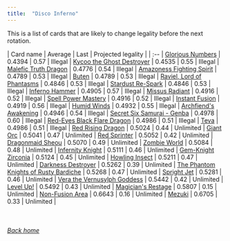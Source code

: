 ```yaml
---
title:  "Disco Inferno"
---
```


This is a list of cards that are likely to change legality before the next rotation.

| Card name | Average | Last | Projected legality |
| :-- |
[Glorious Numbers](https://db.ygoprodeck.com/card/?search=Glorious%20Numbers) | 0.4394 | 0.57 | Illegal |
[Kycoo the Ghost Destroyer](https://db.ygoprodeck.com/card/?search=Kycoo%20the%20Ghost%20Destroyer) | 0.4535 | 0.55 | Illegal |
[Malefic Truth Dragon](https://db.ygoprodeck.com/card/?search=Malefic%20Truth%20Dragon) | 0.4776 | 0.54 | Illegal |
[Amazoness Fighting Spirit](https://db.ygoprodeck.com/card/?search=Amazoness%20Fighting%20Spirit) | 0.4789 | 0.53 | Illegal |
[Buten](https://db.ygoprodeck.com/card/?search=Buten) | 0.4789 | 0.53 | Illegal |
[Raviel, Lord of Phantasms](https://db.ygoprodeck.com/card/?search=Raviel,%20Lord%20of%20Phantasms) | 0.4846 | 0.53 | Illegal |
[Stardust Re-Spark](https://db.ygoprodeck.com/card/?search=Stardust%20Re-Spark) | 0.4846 | 0.53 | Illegal |
[Inferno Hammer](https://db.ygoprodeck.com/card/?search=Inferno%20Hammer) | 0.4905 | 0.57 | Illegal |
[Missus Radiant](https://db.ygoprodeck.com/card/?search=Missus%20Radiant) | 0.4916 | 0.52 | Illegal |
[Spell Power Mastery](https://db.ygoprodeck.com/card/?search=Spell%20Power%20Mastery) | 0.4916 | 0.52 | Illegal |
[Instant Fusion](https://db.ygoprodeck.com/card/?search=Instant%20Fusion) | 0.4919 | 0.56 | Illegal |
[Humid Winds](https://db.ygoprodeck.com/card/?search=Humid%20Winds) | 0.4932 | 0.55 | Illegal |
[Archfiend's Awakening](https://db.ygoprodeck.com/card/?search=Archfiend's%20Awakening) | 0.4946 | 0.54 | Illegal |
[Secret Six Samurai - Genba](https://db.ygoprodeck.com/card/?search=Secret%20Six%20Samurai%20-%20Genba) | 0.4978 | 0.60 | Illegal |
[Red-Eyes Black Flare Dragon](https://db.ygoprodeck.com/card/?search=Red-Eyes%20Black%20Flare%20Dragon) | 0.4986 | 0.51 | Illegal |
[Teva](https://db.ygoprodeck.com/card/?search=Teva) | 0.4986 | 0.51 | Illegal |
[Red Rising Dragon](https://db.ygoprodeck.com/card/?search=Red%20Rising%20Dragon) | 0.5024 | 0.44 | Unlimited |
[Giant Orc](https://db.ygoprodeck.com/card/?search=Giant%20Orc) | 0.5041 | 0.47 | Unlimited |
[Red Sprinter](https://db.ygoprodeck.com/card/?search=Red%20Sprinter) | 0.5052 | 0.42 | Unlimited |
[Dragonmaid Sheou](https://db.ygoprodeck.com/card/?search=Dragonmaid%20Sheou) | 0.5070 | 0.49 | Unlimited |
[Zombie World](https://db.ygoprodeck.com/card/?search=Zombie%20World) | 0.5084 | 0.48 | Unlimited |
[Infernity Knight](https://db.ygoprodeck.com/card/?search=Infernity%20Knight) | 0.5111 | 0.46 | Unlimited |
[Gem-Knight Zirconia](https://db.ygoprodeck.com/card/?search=Gem-Knight%20Zirconia) | 0.5124 | 0.45 | Unlimited |
[Howling Insect](https://db.ygoprodeck.com/card/?search=Howling%20Insect) | 0.5211 | 0.47 | Unlimited |
[Darkness Destroyer](https://db.ygoprodeck.com/card/?search=Darkness%20Destroyer) | 0.5262 | 0.39 | Unlimited |
[The Phantom Knights of Rusty Bardiche](https://db.ygoprodeck.com/card/?search=The%20Phantom%20Knights%20of%20Rusty%20Bardiche) | 0.5268 | 0.47 | Unlimited |
[Spright Jet](https://db.ygoprodeck.com/card/?search=Spright%20Jet) | 0.5281 | 0.46 | Unlimited |
[Vera the Vernusylph Goddess](https://db.ygoprodeck.com/card/?search=Vera%20the%20Vernusylph%20Goddess) | 0.5442 | 0.42 | Unlimited |
[Level Up!](https://db.ygoprodeck.com/card/?search=Level%20Up!) | 0.5492 | 0.43 | Unlimited |
[Magician's Restage](https://db.ygoprodeck.com/card/?search=Magician's%20Restage) | 0.5807 | 0.15 | Unlimited |
[Non-Fusion Area](https://db.ygoprodeck.com/card/?search=Non-Fusion%20Area) | 0.6643 | 0.16 | Unlimited |
[Mezuki](https://db.ygoprodeck.com/card/?search=Mezuki) | 0.6705 | 0.33 | Unlimited |

<br>

###### [Back home](index)